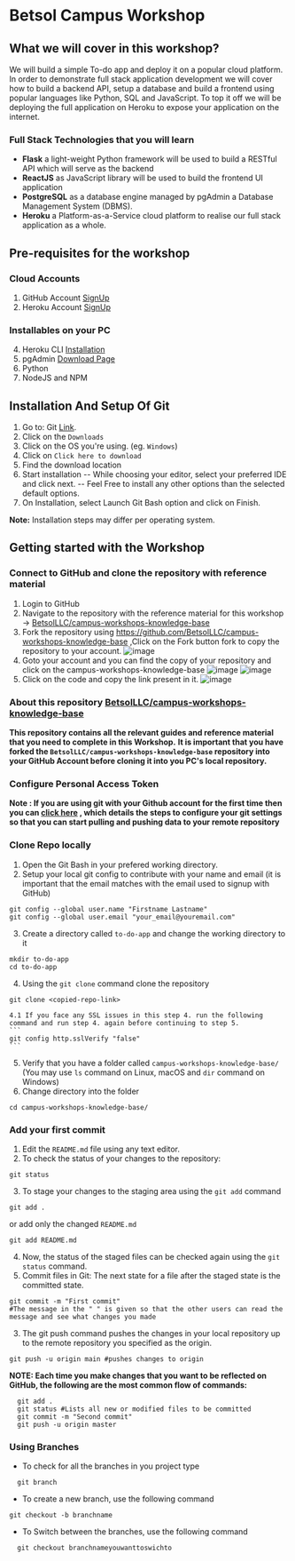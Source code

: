 # Betsol Campus Workshop 
## What we will cover in this workshop?
We will build a simple To-do app and deploy it on a popular cloud platform. In order to demonstrate full stack application development we will cover how to build a backend API, setup a database and build a frontend using popular languages like Python, SQL and JavaScript. To top it off we will be deploying the full application on Heroku to expose your application on the internet.

### Full Stack Technologies that you will learn
- **Flask** a light-weight Python framework will be used to build a RESTful API which will serve as the backend
- **ReactJS** as JavaScript library will be used to build the frontend UI application
- **PostgreSQL** as a database engine managed by pgAdmin a Database Management System (DBMS).
- **Heroku** a Platform-as-a-Service cloud platform to realise our full stack application as a whole.

## Pre-requisites for the workshop 
### Cloud Accounts
1. GitHub Account [SignUp](https://github.com/signup)
2. Heroku Account [SignUp](https://signup.heroku.com/)

### Installables on your PC
4. Heroku CLI [Installation](https://devcenter.heroku.com/articles/heroku-cli)
5. pgAdmin [Download Page](https://www.pgadmin.org/download/)
6. Python 
7. NodeJS and NPM

##  Installation And Setup Of Git
1. Go to: Git [Link](git-scm.com).
2. Click on the `Downloads`
3. Click on the OS you're using. (eg. `Windows`)
4. Click on `Click here to download`
5. Find the download location
6. Start installation 
-- While choosing your editor, select your preferred IDE and click next. 
-- Feel Free to install any other options than the selected default options. 
7. On Installation, select Launch Git Bash option and click on Finish. 

**Note:** Installation steps may differ per operating system.  

## Getting started with the Workshop
### Connect to GitHub and clone the repository with reference material
1. Login to GitHub
2. Navigate to the repository with the reference material for this workshop -> [BetsolLLC/campus-workshops-knowledge-base](https://github.com/BetsolLLC/campus-workshops-knowledge-base)
3. Fork the repository using https://github.com/BetsolLLC/campus-workshops-knowledge-base 
   ,Click on the Fork button fork to copy the repository to your account. 
   ![image](https://user-images.githubusercontent.com/47311332/166196562-a6e4d5d0-6a35-42b0-9b52-0da6a5ee07d3.png)
3. Goto your account and you can find the copy of your repository and click on the campus-workshops-knowledge-base
    ![image](https://user-images.githubusercontent.com/47311332/166196241-7a3567ed-a0a7-4206-a1b4-57ae035d25f1.png)
    ![image](https://user-images.githubusercontent.com/47311332/166196306-580ec304-5ff9-42ef-b097-8586ebb8882c.png)
4. Click on the code and copy the link present in it.
    ![image](https://user-images.githubusercontent.com/47311332/166196490-b4774fb0-3125-48c0-949b-9c8896862561.png)

### About this repository [BetsolLLC/campus-workshops-knowledge-base](https://github.com/BetsolLLC/campus-workshops-knowledge-base)
**This repository contains all the relevant guides and reference material that you need to complete in this Workshop.**
**It is important that you have forked the `BetsolLLC/campus-workshops-knowledge-base` repository into your GitHub Account before cloning it into you PC's local repository.**


### Configure Personal Access Token
**Note : If you are using git with your Github account for the first time then you can [click here](https://docs.github.com/en/authentication/keeping-your-account-and-data-secure/creating-a-personal-access-token) , which details the steps to configure your git settings so that you can start pulling and pushing data to your remote repository**

### Clone Repo locally
1. Open the Git Bash in your prefered working directory.
2. Setup your local git config to contribute with your name and email (it is important that the email matches with the email used to signup with GitHub)
```
git config --global user.name "Firstname Lastname"
git config --global user.email "your_email@youremail.com"
```
3. Create a directory called `to-do-app` and change the working directory to it
```
mkdir to-do-app 
cd to-do-app 
```
4. Using the `git clone` command clone the repository
```
git clone <copied-repo-link> 
 ```
    4.1 If you face any SSL issues in this step 4. run the following command and run step 4. again before continuing to step 5. 
    ```
    git config http.sslVerify "false" 
    ```
5. Verify that you have a folder called `campus-workshops-knowledge-base/` (You may use `ls` command on Linux, macOS and `dir` command on Windows)
6. Change directory into the folder
```
cd campus-workshops-knowledge-base/ 
```

### Add your first commit
1. Edit the `README.md` file using any text editor.
2. To check the status of your changes to the repository: 
``` 
git status 
```
3. To stage your changes to the staging area using the `git add` command
```
git add .
```
or add only the changed `README.md` 
```
git add README.md
```
4. Now, the status of the staged files can be checked again using the `git status` command.
5. Commit files in Git: The next state for a file after the staged state is the committed state. 
```
git commit -m "First commit" 
#The message in the " " is given so that the other users can read the message and see what changes you made 
```
3. The git push command pushes the changes in your local repository up to the remote repository you specified as the origin. 
```
git push -u origin main #pushes changes to origin 
```
**NOTE: Each time you make changes that you want to be reflected on GitHub, the following are the most common flow of commands:** 
```
  git add . 
  git status #Lists all new or modified files to be committed 
  git commit -m "Second commit" 
  git push -u origin master 
```  
### Using Branches  
- To check for all the branches in you project type 
```
  git branch 
```
- To create a new branch, use the following command 
```
git checkout -b branchname 
```
- To Switch between the branches, use the following command 
```
  git checkout branchnameyouwanttoswichto   
```
